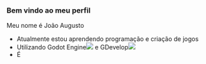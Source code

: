 ### Bem vindo ao meu perfil

Meu nome é João Augusto

- Atualmente estou aprendendo programação e criação de jogos
- Utilizando Godot Engine![](https://godotengine.org/) e GDevelop![](https://gdevelop.io/pt-br)
- É
